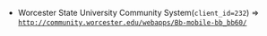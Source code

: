  - Worcester State University Community System(`client_id=232`) => [`http://community.worcester.edu/webapps/Bb-mobile-bb_bb60/`](http://community.worcester.edu/webapps/Bb-mobile-bb_bb60/)
